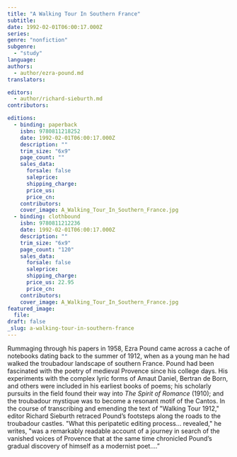 ```yaml
---
title: "A Walking Tour In Southern France"
subtitle:
date: 1992-02-01T06:00:17.000Z
series:
genre: "nonfiction"
subgenre:
  - "study"
language:
authors:
  - author/ezra-pound.md
translators:

editors:
  - author/richard-sieburth.md
contributors:

editions:
  - binding: paperback
    isbn: 9780811218252
    date: 1992-02-01T06:00:17.000Z
    description: ""
    trim_size: "6x9"
    page_count: ""
    sales_data:
      forsale: false
      saleprice:
      shipping_charge:
      price_us:
      price_cn:
    contributors:
    cover_image: A_Walking_Tour_In_Southern_France.jpg
  - binding: clothbound
    isbn: 9780811212236
    date: 1992-02-01T06:00:17.000Z
    description: ""
    trim_size: "6x9"
    page_count: "120"
    sales_data:
      forsale: false
      saleprice:
      shipping_charge:
      price_us: 22.95
      price_cn:
    contributors:
    cover_image: A_Walking_Tour_In_Southern_France.jpg
featured_image:
  file:
draft: false
_slug: a-walking-tour-in-southern-france
---
```


Rummaging through his papers in 1958, Ezra Pound came across a cache of notebooks dating back to the summer of 1912, when as a young man he had walked the troubadour landscape of southern France. Pound had been fascinated with the poetry of medieval Provence since his college days. His experiments with the complex lyric forms of Amaut Daniel, Bertran de Born, and others were included in his earliest books of poems; his scholarly pursuits in the field found their way into _The Spirit of Romance_ (1910); and the troubadour mystique was to become a resonant motif of the Cantos. In the course of transcribing and emending the text of "Walking Tour 1912," editor Richard Sieburth retraced Pound’s footsteps along the roads to the troubadour castles. "What this peripatetic editing process... revealed," he writes, "was a remarkably readable account of a journey in search of the vanished voices of Provence that at the same time chronicled Pound’s gradual discovery of himself as a modernist poet….”

